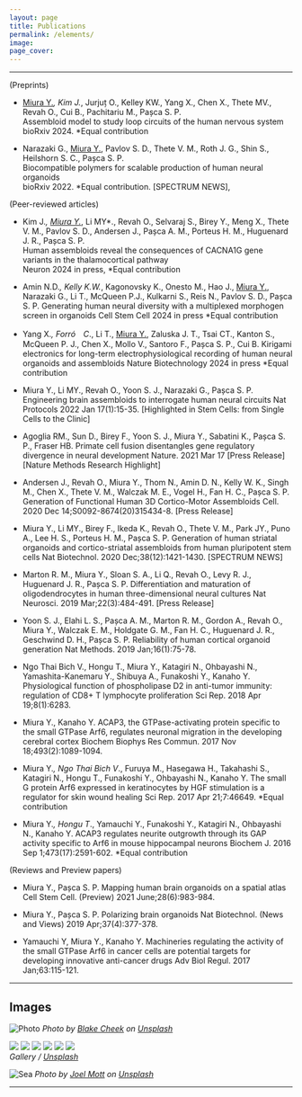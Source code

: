 ```yaml
---
layout: page
title: Publications
permalink: /elements/
image:
page_cover:
---
```

***
(Preprints)

* <ins>Miura Y.</ins><sup>*</sup>, Kim J.<sup>*</sup>, Jurjuț O., Kelley KW., Yang X., Chen X., Thete MV., Revah O., Cui B., Pachitariu M., Pașca S. P.<br>
Assembloid model to study loop circuits of the human nervous system<br>
bioRxiv 2024. *Equal contribution

* Narazaki G., <ins>Miura Y.</ins>, Pavlov S. D., Thete V. M., Roth J. G., Shin S., Heilshorn S. C., Pașca S. P.<br>
Biocompatible polymers for scalable production of human neural organoids<br>
bioRxiv 2022. *Equal contribution. [SPECTRUM NEWS], 

(Peer-reviewed articles)
* Kim J.*, <ins>Miura Y.*</ins>, Li MY*., Revah O., Selvaraj S., Birey Y., Meng X., Thete V. M., Pavlov S. D., Andersen J., Pașca A. M., Porteus H. M., Huguenard J. R., Pașca S. P.<br>
Human assembloids reveal the consequences of CACNA1G gene variants in the thalamocortical pathway<br>
Neuron 2024 in press, *Equal contribution

* Amin N.D.*, Kelly K.W.*, Kagonovsky K., Onesto M., Hao J., <ins>Miura Y.</ins>, Narazaki G., Li T., McQueen P.J., Kulkarni S., Reis N., Pavlov S. D., Pașca S. P.
Generating human neural diversity with a multiplexed morphogen screen in organoids
Cell Stem Cell 2024 in press *Equal contribution

* Yang X.*, Forró　C*., Li T., <ins>Miura Y.</ins>, Zaluska J. T., Tsai CT., Kanton S., McQueen P. J., Chen X., Mollo V., Santoro F., Pașca S. P., Cui B.
Kirigami electronics for long-term electrophysiological recording of human neural organoids and assembloids
Nature Biotechnology 2024 in press *Equal contribution

* Miura Y., Li MY., Revah O., Yoon S. J., Narazaki G., Pașca S. P.
Engineering brain assembloids to interrogate human neural circuits
Nat Protocols 2022 Jan 17(1):15-35. [Highlighted in Stem Cells: from Single Cells to the Clinic]

* Agoglia RM., Sun D., Birey F., Yoon S. J., Miura Y., Sabatini K., Pașca S. P., Fraser HB.
Primate cell fusion disentangles gene regulatory divergence in neural development
Nature. 2021 Mar 17 [Press Release][Nature Methods Research Highlight]

* Andersen J., Revah O., Miura Y., Thom N., Amin D. N., Kelly W. K., Singh M., Chen X., Thete V. M., Walczak M. E., Vogel H., Fan H. C., Pașca S. P.
Generation of Functional Human 3D Cortico-Motor Assembloids
Cell. 2020 Dec 14;S0092-8674(20)315434-8. [Press Release]

* Miura Y., Li MY., Birey F., Ikeda K., Revah O., Thete V. M., Park JY., Puno A., Lee H. S., Porteus H. M., Pașca S. P.
Generation of human striatal organoids and cortico-striatal assembloids from human pluripotent stem cells
Nat Biotechnol. 2020 Dec;38(12):1421-1430. [SPECTRUM NEWS]

* Marton R. M., Miura Y., Sloan S. A., Li Q., Revah O., Levy R. J., Huguenard J. R., Pașca S. P.
Differentiation and maturation of oligodendrocytes in human three-dimensional neural cultures
Nat Neurosci. 2019 Mar;22(3):484-491. [Press Release]

* Yoon S. J., Elahi L. S., Pașca A. M., Marton R. M., Gordon A., Revah O., Miura Y., Walczak E. M., Holdgate G. M., Fan H. C., Huguenard J. R., Geschwind D. H., Pașca S. P.
Reliability of human cortical organoid generation
Nat Methods. 2019 Jan;16(1):75-78.

* Ngo Thai Bich V., Hongu T., Miura Y., Katagiri N., Ohbayashi N., Yamashita-Kanemaru Y., Shibuya A., Funakoshi Y., Kanaho Y.
Physiological function of phospholipase D2 in anti-tumor immunity: regulation of CD8+ T lymphocyte proliferation
Sci Rep. 2018 Apr 19;8(1):6283.

* Miura Y., Kanaho Y.
ACAP3, the GTPase-activating protein specific to the small GTPase Arf6, regulates neuronal migration in the developing cerebral cortex
Biochem Biophys Res Commun. 2017 Nov 18;493(2):1089-1094.

* Miura Y.*, Ngo Thai Bich V*., Furuya M., Hasegawa H., Takahashi S., Katagiri N., Hongu T., Funakoshi Y., Ohbayashi N., Kanaho Y.
The small G protein Arf6 expressed in keratinocytes by HGF stimulation is a regulator for skin wound healing
Sci Rep. 2017 Apr 21;7:46649. *Equal contribution

* Miura Y.*, Hongu T*., Yamauchi Y., Funakoshi Y., Katagiri N., Ohbayashi N., Kanaho Y.
ACAP3 regulates neurite outgrowth through its GAP activity specific to Arf6 in mouse hippocampal neurons
Biochem J. 2016 Sep 1;473(17):2591-602. *Equal contribution

(Reviews and Preview papers)

* Miura Y., Pașca S. P.
Mapping human brain organoids on a spatial atlas
Cell Stem Cell. (Preview) 2021 June;28(6):983-984.

* Miura Y., Pașca S. P.
Polarizing brain organoids
Nat Biotechnol. (News and Views) 2019 Apr;37(4):377-378.

* Yamauchi Y, Miura Y., Kanaho Y.
Machineries regulating the activity of the small GTPase Arf6 in cancer cells are potential targets for developing innovative anti-cancer drugs
Adv Biol Regul. 2017 Jan;63:115-121.

***

## Images

![Photo](/images/12-1.jpg#wide)
*Photo by [Blake Cheek](https://unsplash.com/photos/SiwWqSe8qrs) on [Unsplash](https://unsplash.com/)*

<div class="page__gallery__wrapper">
  <div class="page__gallery__images">
    <img src="/images/memories-1.jpg" loading="lazy">
    <img src="/images/memories-2.jpg" loading="lazy">
    <img src="/images/memories-3.jpg" loading="lazy">
    <img src="/images/memories-4.jpg" loading="lazy">
    <img src="/images/memories-5.jpg" loading="lazy">
    <img src="/images/memories-6.jpg" loading="lazy">
  </div>
  <em>Gallery / <a href="https://unsplash.com/" target="_blank">Unsplash</a></em>
</div>

![Sea](/images/memories-9.jpg)
*Photo by [Joel Mott](https://unsplash.com/photos/ImHttRUM2jE) on [Unsplash](https://unsplash.com/)*

***

